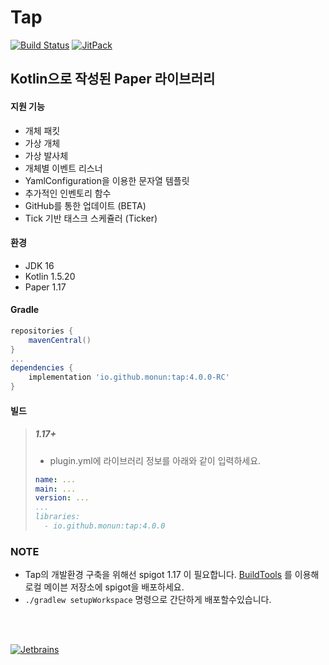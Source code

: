 # Tap

[![Build Status](https://travis-ci.com/monun/tap.svg?branch=master)](https://travis-ci.com/monun/tap)
[![JitPack](https://jitpack.io/v/monun/tap.svg)](https://jitpack.io/#monun/tap)

## Kotlin으로 작성된 Paper 라이브러리

#### 지원 기능

* 개체 패킷
* 가상 개체
* 가상 발사체
* 개체별 이벤트 리스너
* YamlConfiguration을 이용한 문자열 템플릿
* 추가적인 인벤토리 함수
* GitHub를 통한 업데이트 (BETA)
* Tick 기반 태스크 스케쥴러 (Ticker)

#### 환경

* JDK 16
* Kotlin 1.5.20
* Paper 1.17

#### Gradle

```groovy
repositories {
    mavenCentral()
}
...
dependencies {
    implementation 'io.github.monun:tap:4.0.0-RC'
}
```

#### 빌드

> ##### 1.17+
> * plugin.yml에 라이브러리 정보를 아래와 같이 입력하세요.
> ```yaml
> name: ...
> main: ...
> version: ...
> ...
> libraries:
>   - io.github.monun:tap:4.0.0
> ```

### NOTE

* Tap의 개발환경 구축을 위해선 spigot 1.17 이 필요합니다. [BuildTools](https://www.spigotmc.org/wiki/buildtools/) 를 이용해 로컬 메이븐 저장소에
  spigot을 배포하세요.
* `./gradlew setupWorkspace` 명령으로 간단하게 배포할수있습니다.

<br>
<br>


[![Jetbrains](https://i.ibb.co/fp0CyZ7/jetbrains.png)](https://jb.gg/OpenSource)